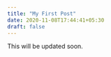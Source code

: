 ```yaml
---
title: "My First Post"
date: 2020-11-08T17:44:41+05:30
draft: false
---
```


This will be updated soon.